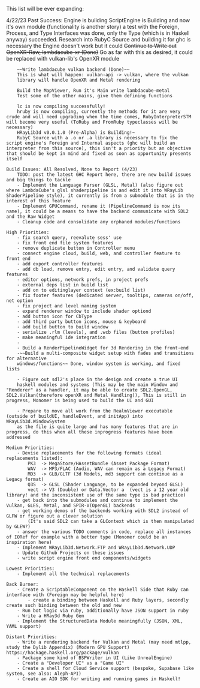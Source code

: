 This list will be ever expanding:

4/22/23
    Past Success:
        Engine is building
        ScriptEngine is Building and now it's own module (functionality is another story)
        a test with the Foreign, Process, and Type Interfaces was done, only the Type (which
        is in Haskell anyway) succeeded. Research into RubyC Source and building it for ghc
        is necessary the Engine doesn't work but it could
        ~~Continue to Write out OpenXR-Raw, lambdacube-xr (Done)~~ 
        Go as far with this as desired, it could be replaced with vulkan-lib's OpenXR module 

        ~~Write lambdacube vulkan backend (Done)~~ 
        This is what will happen: vulkan-api -> vulkan, where the vulkan 
        library will handle OpenXR and Metal rendering 

        Build the MapViewer, Run it's Main write lambdacube-metal
        Test some of the other mains, give them defining functions

        lc is now compiling successfully!
        hruby is now compiling, currently the methods for it are very crude and will need upgrading when the time comes, RubyInterpreterSTM will become very useful (ToRuby and FromRuby typeclasses will be necessary)
        HRayLib3d v0.0.1.0 (Pre-Alpha) is Building!~
        RubyC Source with a .o or .a library is necessary to fix the script engine's Foreign and Internal aspects (ghc will build an interpreter from this source), this isn't a priority but an objective that should be kept in mind and fixed as soon as opportunity presents itself

    Build Issues: All Resolved, None to Report (4/23)
        TODO: post the latest GHC Report here, there are new build issues and big things to tackle
        - Implement the Language Parser (GLSL, Metal) (also figure out where LambdaCube's glsl shaderpipeline is and edit it into WRayLib ShaderPipeline style), it currently is from a submodule that is in the interest of this feature    
        - Implement GPUCommand, rename it (PipelineCommand is now its name), it could be a means to have the backend communicate with SDL2 and the Raw Widget
        - Cleanup code and consolidate any orphaned modules/functions

    High Priorities:
        - fix search query, reevalute sess' use
        - fix front end file system features
        - remove duplicate button in Controller menu
        - connect engine cloud, build, web, and controller feature to front end
        - add export controller features
        - add db load, remove entry, edit entry, and validate query features
        - editor options, network prefs, in project prefs
        - external deps list in build list
        - add on to editinglayer context (ex:build list)
        - fix footer features (dedicated server, tooltips, cameras on/off, net option
        - fix project and level naming system
        - expand renderer window to include shader optiond
        - add button icon for CbType
        - add third party button icons, mouse & keyboard
        - add build button to build window
        - serialize .rlm (levels), and .wcb files (button profiles)
        - make meaningful ide integration
        -
        - Build a RenderPipelineWidget for 3d Rendering in the front-end
        -~~Build a multi-composite widget setup with fades and transitions for alternative 
        windows/functions~~ Done, window system is working, and fixed lists

        - Figure out sdl2's place in the design and create a true UI        
        haskell modules and systems (This may be the main Window and "Renderer" as a handler, it may be able to create SDL2.OpenGL, SDL2.Vulkan(therefore openXR and Metal Handling)), This is still in progress, Monomer is being used to build the UI and GUI

        - Prepare to move all work from the RealmViewer executable (outside of buildUI, handleEvent, and initApp) into WRayLib3d.WindowSystem
        as the file is quite large and has many features that are in progress, do this when all these inprogress features have been addressed

    Medium Priorities:
        - Devise replacements for the following formats (ideal replacements listed):
            PK3  -> MegaStore/HAssetBundle (Asset Package Format)
            WAV  -> MP3/FLAC (Audio, WAV can remain as a Legacy Format)
            MD3  -> GLB/GLTF (3d Models, md3 support can continue as a Legacy format)
            Q3S  -> GLSL (Shader Language, to be expanded beyond GLSL)
            vect -> V3 (Double) or Data.Vector a  (vect is a 12 year old library! and the inconsistent use of the same type is bad practice)
        - get back into the submodules and continue to implement the Vulkan, GLES, Metal, and SPIR-V(OpenGL) backends
        - get working demos of the backends working with SDL2 instead of GLFW or figure out a clever solution 
            (It's said SDL2 can take a GLContext which is then manipulated by GLEW?)
        - answer the various TODO comments in code, replace all instances of IORef for example with a better type (Monomer could be an inspiration here)
        - Implement WRayLib3d.Network.FTP and WRayLib3d.Network.UDP 
        - Update Github Projects on these issues
        - write script engine front end components/widgets

    Lowest Priorities:
        - Implement all the technical replacements

    Back Burner:
        - Create a ScriptableComponent on the Haskell Side that Ruby can interface with (Foreign may be helpful here)
            - create a binding between Haskell and Ruby layers, secondly create such binding between the old and new  
        - Run bot logic via ruby, additionally have JSON support in ruby
        - Write a HRay3d Ruby Gem
        - Implement the StructuredData Module meaningfully (JSON, XML, YAML support)

    Distant Priorities:
        - Write a rendering backend for Vulkan and Metal (may need mtlpp, study the Dylib Appendix) (Modern GPU Support) https://hackage.haskell.org/package/vulkan
        - Package some kind of BSPWriter in UI (Like UnrealEngine)
        - Create a "Developer UI" vs a "Game UI"
        - Create a shell for Cloud Service support (bespoke, Supabase like system, see also: Aleph-API)
        - Create an AIO SDK for writing and running games in Haskell!